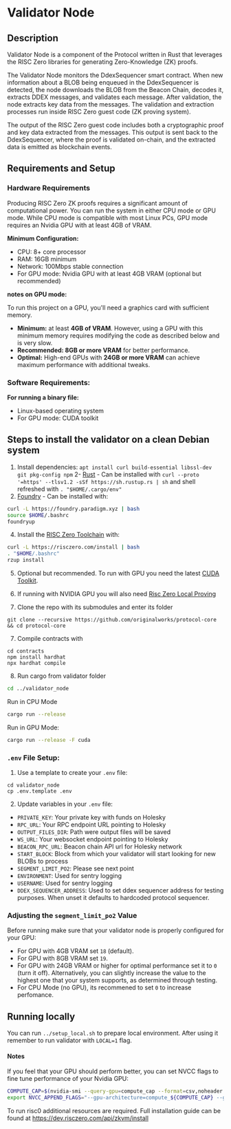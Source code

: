 # Validator Node

## Description

Validator Node is a component of the Protocol written in Rust that leverages the RISC Zero libraries for generating Zero-Knowledge (ZK) proofs.

The Validator Node monitors the DdexSequencer smart contract. When new information about a BLOB being enqueued in the DdexSequencer is detected, the node downloads the BLOB from the Beacon Chain, decodes it, extracts DDEX messages, and validates each message. After validation, the node extracts key data from the messages. The validation and extraction processes run inside RISC Zero guest code (ZK proving system).

The output of the RISC Zero guest code includes both a cryptographic proof and key data extracted from the messages. This output is sent back to the DdexSequencer, where the proof is validated on-chain, and the extracted data is emitted as blockchain events.

## Requirements and Setup

### Hardware Requirements

Producing RISC Zero ZK proofs requires a significant amount of computational power. You can run the system in either CPU mode or GPU mode. While CPU mode is compatible with most Linux PCs, GPU mode requires an Nvidia GPU with at least 4GB of VRAM.

**Minimum Configuration:**

- CPU: 8+ core processor
- RAM: 16GB minimum
- Network: 100Mbps stable connection
- For GPU mode: Nvidia GPU with at least 4GB VRAM (optional but recommended)

**notes on GPU mode:**

To run this project on a GPU, you'll need a graphics card with sufficient memory.

- **Minimum:** at least **4GB of VRAM**. However, using a GPU with this minimum memory requires modifying the code as described below and is very slow.
- **Recommended: 8GB or more VRAM** for better performance.
- **Optimal:** High-end GPUs with **24GB or more VRAM** can achieve maximum performance with additional tweaks.

### Software Requirements:

**For running a binary file:**

- Linux-based operating system
- For GPU mode: CUDA toolkit

## Steps to install the validator on a clean Debian system

1.  Install dependencies: `apt install curl build-essential libssl-dev git pkg-config npm`
2-  [Rust](https://www.rust-lang.org/tools/install) - Can be installed with `curl --proto '=https' --tlsv1.2 -sSf https://sh.rustup.rs | sh` and shell refreshed with `. "$HOME/.cargo/env"`
3. [Foundry](https://book.getfoundry.sh/getting-started/installation) - Can be installed with:

```bash
curl -L https://foundry.paradigm.xyz | bash
source $HOME/.bashrc
foundryup
```

4. Install the [RISC Zero Toolchain](https://dev.risczero.com/api/zkvm/quickstart) with:

```bash
curl -L https://risczero.com/install | bash
. "$HOME/.bashrc"
rzup install
```

5. Optional but recommended. To run with GPU you need the latest [CUDA Toolkit](https://developer.nvidia.com/cuda-downloads).
6. If running with NVIDIA GPU you will also need [Risc Zero Local Proving](https://dev.risczero.com/api/generating-proofs/local-proving)

7. Clone the repo with its submodules and enter its folder

```
git clone --recursive https://github.com/originalworks/protocol-core && cd protocol-core
```

7. Compile contracts with
```
cd contracts
npm install hardhat
npx hardhat compile
```

8. Run cargo from validator folder

```bash
cd ../validator_node
```

Run in CPU Mode

```bash
cargo run --release
```

Run in GPU Mode:

```bash
cargo run --release -F cuda
```

### `.env` File Setup:

1. Use a template to create your `.env` file:

```
cd validator_node
cp .env.template .env
```

2. Update variables in your `.env` file:

- `PRIVATE_KEY`: Your private key with funds on Holesky
- `RPC_URL`: Your RPC endpoint URL pointing to Holesky
- `OUTPUT_FILES_DIR`: Path were output files will be saved
- `WS_URL`: Your websocket endpoint pointing to Holesky
- `BEACON_RPC_URL`: Beacon chain API url for Holesky network
- `START_BLOCK`: Block from which your validator will start looking for new BLOBs to process
- `SEGMENT_LIMIT_PO2`: Please see next point
- `ENVIRONMENT`: Used for sentry logging
- `USERNAME`: Used for sentry logging
- `DDEX_SEQUENCER_ADDRESS`: Used to set ddex sequencer address for testing purposes. When unset it defaults to hardcoded protocol sequencer. 

### Adjusting the `segment_limit_po2` Value

Before running make sure that your validator node is properly configured for your GPU:

- For GPU with 4GB VRAM set `18` (default).
- For GPU with 8GB VRAM set `19`.
- For GPU with 24GB VRAM or higher for optimal performance set it to `0` (turn it off). Alternatively, you can slightly increase the value to the highest one that your system supports, as determined through testing.
- For CPU Mode (no GPU), its recommened to set `0` to increase perfomance.



## Running locally
You can run `../setup_local.sh` to prepare local environment. After using it remember to run validator with `LOCAL=1` flag.

#### Notes
If you feel that your GPU should perform better, you can set NVCC flags to fine tune performance of your Nvidia GPU:
```bash
COMPUTE_CAP=$(nvidia-smi --query-gpu=compute_cap --format=csv,noheader | awk -F'.' '{print $1$2}')
export NVCC_APPEND_FLAGS="--gpu-architecture=compute_${COMPUTE_CAP} --gpu-code=compute_${COMPUTE_CAP},sm_${COMPUTE_CAP} --generate-code arch=compute_${COMPUTE_CAP},code=sm_${COMPUTE_CAP}"
```

To run risc0 additional resources are required. Full installation guide can be found at https://dev.risczero.com/api/zkvm/install
